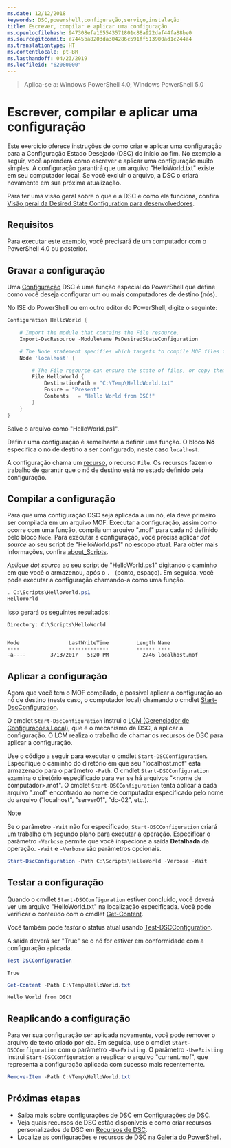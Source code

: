 ```yaml
---
ms.date: 12/12/2018
keywords: DSC,powershell,configuração,serviço,instalação
title: Escrever, compilar e aplicar uma configuração
ms.openlocfilehash: 947308efa165543571801c88a922daf44fa88be0
ms.sourcegitcommit: e7445ba8203da304286c591ff513900ad1c244a4
ms.translationtype: HT
ms.contentlocale: pt-BR
ms.lasthandoff: 04/23/2019
ms.locfileid: "62080000"
---
```

> Aplica-se a: Windows PowerShell 4.0, Windows PowerShell 5.0

# <a name="write-compile-and-apply-a-configuration"></a>Escrever, compilar e aplicar uma configuração

Este exercício oferece instruções de como criar e aplicar uma configuração para a Configuração Estado Desejado (DSC) do início ao fim.
No exemplo a seguir, você aprenderá como escrever e aplicar uma configuração muito simples. A configuração garantirá que um arquivo "HelloWorld.txt" existe em seu computador local. Se você excluir o arquivo, a DSC o criará novamente em sua próxima atualização.

Para ter uma visão geral sobre o que é a DSC e como ela funciona, confira [Visão geral da Desired State Configuration para desenvolvedores](../overview/overview.md).

## <a name="requirements"></a>Requisitos

Para executar este exemplo, você precisará de um computador com o PowerShell 4.0 ou posterior.

## <a name="write-the-configuration"></a>Gravar a configuração

Uma [Configuração](configurations.md) DSC é uma função especial do PowerShell que define como você deseja configurar um ou mais computadores de destino (nós).

No ISE do PowerShell ou em outro editor do PowerShell, digite o seguinte:

```powershell
Configuration HelloWorld {

    # Import the module that contains the File resource.
    Import-DscResource -ModuleName PsDesiredStateConfiguration

    # The Node statement specifies which targets to compile MOF files for, when this configuration is executed.
    Node 'localhost' {

        # The File resource can ensure the state of files, or copy them from a source to a destination with persistent updates.
        File HelloWorld {
            DestinationPath = "C:\Temp\HelloWorld.txt"
            Ensure = "Present"
            Contents   = "Hello World from DSC!"
        }
    }
}
```

Salve o arquivo como "HelloWorld.ps1".

Definir uma configuração é semelhante a definir uma função. O bloco **Nó** especifica o nó de destino a ser configurado, neste caso `localhost`.

A configuração chama um [recurso](../resources/resources.md), o recurso `File`. Os recursos fazem o trabalho de garantir que o nó de destino está no estado definido pela configuração.

## <a name="compile-the-configuration"></a>Compilar a configuração

Para que uma configuração DSC seja aplicada a um nó, ela deve primeiro ser compilada em um arquivo MOF.
Executar a configuração, assim como ocorre com uma função, compila um arquivo ".mof" para cada nó definido pelo bloco `Node`.
Para executar a configuração, você precisa aplicar *dot source* ao seu script de "HelloWorld.ps1" no escopo atual.
Para obter mais informações, confira [about_Scripts](/powershell/module/microsoft.powershell.core/about/about_scripts?view=powershell-6#script-scope-and-dot-sourcing).

<!-- markdownlint-disable MD038 -->
*Aplique dot source* ao seu script de "HelloWorld.ps1" digitando o caminho em que você o armazenou, após o `. ` (ponto, espaço). Em seguida, você pode executar a configuração chamando-a como uma função.
<!-- markdownlint-enable MD038 -->

```powershell
. C:\Scripts\HelloWorld.ps1
HelloWorld
```

Isso gerará os seguintes resultados:

```output
Directory: C:\Scripts\HelloWorld


Mode                LastWriteTime         Length Name
----                -------------         ------ ----
-a----        3/13/2017   5:20 PM           2746 localhost.mof
```

## <a name="apply-the-configuration"></a>Aplicar a configuração

Agora que você tem o MOF compilado, é possível aplicar a configuração ao nó de destino (neste caso, o computador local) chamando o cmdlet [Start-DscConfiguration](/powershell/module/psdesiredstateconfiguration/start-dscconfiguration).

O cmdlet `Start-DscConfiguration` instrui o [LCM (Gerenciador de Configurações Local)](../managing-nodes/metaConfig.md), que é o mecanismo da DSC, a aplicar a configuração.
O LCM realiza o trabalho de chamar os recursos de DSC para aplicar a configuração.

Use o código a seguir para executar o cmdlet `Start-DSCConfiguration`. Especifique o caminho do diretório em que seu "localhost.mof" está armazenado para o parâmetro `-Path`. O cmdlet `Start-DSCConfiguration` examina o diretório especificado para ver se há arquivos "\<nome de computador\>.mof". O cmdlet `Start-DSCConfiguration` tenta aplicar a cada arquivo ".mof" encontrado ao nome de computador especificado pelo nome do arquivo ("localhost", "server01", "dc-02", etc.).

> [!NOTE]
> Se o parâmetro `-Wait` não for especificado, `Start-DSCConfiguration` criará um trabalho em segundo plano para executar a operação. Especificar o parâmetro `-Verbose` permite que você inspecione a saída **Detalhada** da operação. `-Wait` e `-Verbose` são parâmetros opcionais.

```powershell
Start-DscConfiguration -Path C:\Scripts\HelloWorld -Verbose -Wait
```

## <a name="test-the-configuration"></a>Testar a configuração

Quando o cmdlet `Start-DSCConfiguration` estiver concluído, você deverá ver um arquivo "HelloWorld.txt" na localização especificada. Você pode verificar o conteúdo com o cmdlet [Get-Content](/powershell/module/microsoft.powershell.management/get-content).

Você também pode *testar* o status atual usando [Test-DSCConfiguration](/powershell/module/psdesiredstateconfiguration/Test-DSCConfiguration).

A saída deverá ser "True" se o nó for estiver em conformidade com a configuração aplicada.

```powershell
Test-DSCConfiguration
```

```output
True
```

```powershell
Get-Content -Path C:\Temp\HelloWorld.txt
```

```output
Hello World from DSC!
```

## <a name="re-applying-the-configuration"></a>Reaplicando a configuração

Para ver sua configuração ser aplicada novamente, você pode remover o arquivo de texto criado por ela. Em seguida, use o cmdlet `Start-DSCConfiguration` com o parâmetro `-UseExisting`. O parâmetro `-UseExisting` instrui `Start-DSCConfiguration` a reaplicar o arquivo "current.mof", que representa a configuração aplicada com sucesso mais recentemente.

```powershell
Remove-Item -Path C:\Temp\HelloWorld.txt
```

## <a name="next-steps"></a>Próximas etapas

- Saiba mais sobre configurações de DSC em [Configurações de DSC](configurations.md).
- Veja quais recursos de DSC estão disponíveis e como criar recursos personalizados de DSC em [Recursos de DSC](../resources/resources.md).
- Localize as configurações e recursos de DSC na [Galeria do PowerShell](https://www.powershellgallery.com/).

